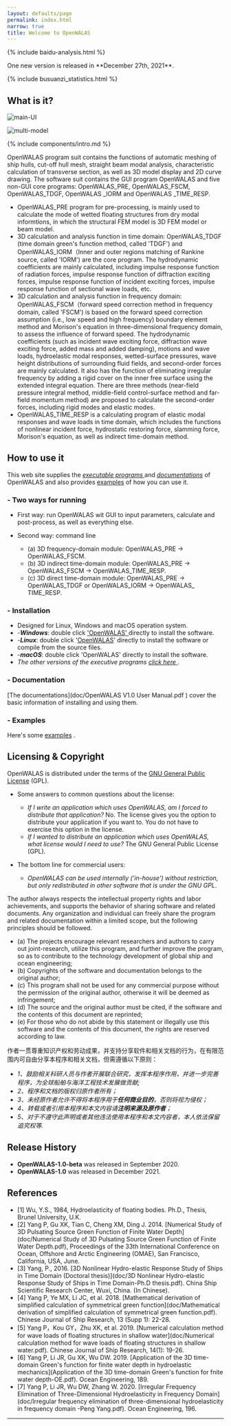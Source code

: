 ```yaml
---
layout: defaults/page
permalink: index.html
narrow: true
title: Welcome to OpenWALAS
---
```


{% include baidu-analysis.html %}

<head>
  <meta name="baidu-site-verification" content="Ivf7ppggHc" />
  <title>My title</title>
</head>
One new version is released in **December 27th, 2021**.

{% include busuanzi_statistics.html %}

## What is it?

![main-UI](picture\main-UI.png)

![multi-model](picture\multi-model.png)

{% include components/intro.md %}

OpenWALAS program suit  contains the functions of automatic meshing of ship hulls, cut-off hull mesh, straight beam modal analysis, characteristic calculation of transverse section, as well as 3D model display and 2D curve drawing. The software suit contains the GUI program OpenWALAS and five non-GUI core programs: OpenWALAS_PRE, OpenWALAS_FSCM, OpenWALAS_TDGF, OpenWALAS _IORM and OpenWALAS _TIME_RESP.

- OpenWALAS_PRE program for pre-processing, is mainly used to calculate the mode of wetted floating structures from dry modal informtions, in which the structural FEM model is 3D FEM model or beam model.
- 3D calculation and analysis function in time domain: OpenWALAS_TDGF (time domain green's function method, called 'TDGF') and OpenWALAS_IORM（Inner and outer regions matching of Rankine source, called 'IORM') are the core program. The hydrodynamic coefficients are mainly calculated, including impulse response function of radiation forces, impulse response function of diffraction exciting forces, impulse response function of incident exciting forces, impulse response function of sectional wave loads, etc.
- 3D calculation and analysis function in frequency domain: OpenWALAS_FSCM（forward speed correction method in frequency domain, called 'FSCM')  is based on the forward speed correction assumption (i.e., low speed and high frequency)  boundary element method and Morison's equation in three-dimensional frequency domain,  to assess the influence of forward  speed. The hydrodynamic coefficients (such as incident wave exciting force, diffraction wave exciting force, added mass and added damping), motions and wave loads, hydroelastic modal responses, wetted-surface pressures, wave height distributions of surrounding fluid fields, and second-order forces are mainly calculated. It also has the function of eliminating irregular frequency by adding a rigid cover on the inner free surface using the extended integral equation. There are three methods (near-field pressure integral method, middle-field control-surface method and far-field momentum method) are proposed to calculate the second-order forces, including rigid modes and elastic modes.
- OpenWALAS_TIME_RESP is a calculating program of elastic modal responses and wave loads in time domain, which includes the functions of nonlinear incident force, hydrostatic restoring force, slamming force, Morison's equation, as well as indirect time-domain method.

## How to use it

This web site supplies the [*executable programs* ](https://github.com/OpenWALAS/OpenWALAS.github.io/releases) and [*documentations*](https://github.com/OpenWALAS/OpenWALAS.github.io/tree/master/doc) of OpenWALAS and also provides [examples](https://github.com/OpenWALAS/OpenWALAS.github.io/tree/master/example) of how you can use it.

### - Two ways for running

- First way: run OpenWALAS wit GUI to input parameters, calculate and post-process, as well as everything else.

- Second way: command line

  - (a) 3D frequency-domain module: OpenWALAS_PRE -> OpenWALAS_FSCM.
  - (b)  3D indirect time-domain module: OpenWALAS_PRE -> OpenWALAS_FSCM -> OpenWALAS_TIME_RESP.
  - (c)  3D direct time-domain module: OpenWALAS_PRE -> OpenWALAS_TDGF or OpenWALAS_IORM -> OpenWALAS_ TIME_RESP.

### - Installation

- Designed for Linux, Windows and macOS operation system.
- -***Windows***: double click  ['OpenWALAS' ](https://github.com/OpenWALAS/OpenWALAS.github.io/releases/download/V1.0.0/OpenWALAS1.0_X64_64BITS.exe) directly  to install the software.
- -***Linux***: double click '[OpenWALAS](https://github.com/OpenWALAS/OpenWALAS.github.io/releases/download/V1.0.0/OpenWALAS1.0_X64_64BITS.deb)' directly to install the software or compile from the source files.
- -***macOS***: double click 'OpenWALAS' directly to install the software.
- *The other versions of the executive programs* [*click here* ](https://github.com/OpenWALAS/OpenWALAS.github.io/releases).

### - Documentation

[The documentations](doc/OpenWALAS V1.0 User Manual.pdf ) cover the basic information of installing and using them.

### - Examples

Here's some [examples](https://github.com/OpenWALAS/OpenWALAS.github.io/tree/master/example) .

## Licensing & Copyright

OpenWALAS is distributed under the terms of the [GNU General Public License](http://www.gnu.org/licenses/gpl.html) (GPL).

- Some answers to common questions about the license:

  -  *If I write an application which uses OpenWALAS, am I forced to distribute that application?*
     No. The license gives you the option to distribute your application if you want to. You do not have to exercise this option in the license.
  -  *If I wanted to distribute an application which uses OpenWALAS, what license would I need to use?*
     The GNU General Public License (GPL).

- The bottom line for commercial users:

  - *OpenWALAS can be used internally ('in-house') without restriction, but only redistributed in other software that is under the GNU GPL*.

The author always respects the intellectual property rights and labor achievements, and supports the behavior of sharing software and related documents. Any organization and individual can freely share the program and related documentation within a limited scope, but the following principles should be followed.

- (a) The projects encourage relevant researchers and authors to carry out joint-research, utilize this program, and further improve the program, so as to contribute to the technology development of global ship and ocean engineering;
- (b) Copyrights of the software and documentation belongs to the original author;
- (c) This program shall not be used for any commercial purpose without the permission of the original author, otherwise it will be deemed as infringement;
- (d) The source and the original author must be cited, if the software and the contents of this document are reprinted;
- (e) For those who do not abide by this statement or illegally use this software and the contents of this document, the rights are reserved according to law.

作者一贯尊重知识产权和劳动成果，并支持分享软件和相关文档的行为，在有限范围内可自由分享本程序和相关文档，但需遵循以下原则：

- *1、鼓励相关科研人员与作者开展联合研究，发挥本程序作用，并进一步完善程序，为全球船舶与海洋工程技术发展做贡献;*
- *2、程序和文档的版权归原作者所有；*
- *3、未经原作者允许不得将本程序用于**任何商业目的**，否则将视为侵权；*
- *4、转载或者引用本程序和本文内容请**注明来源及原作者**；*
- *5、对于不遵守此声明或者其他违法使用本程序和本文内容者，本人依法保留追究权等.*

## Release History

- **OpenWALAS-1.0-beta** was released in September 2020.
- **OpenWALAS-1.0** was released in December 2021.

## References


- [1] Wu, Y.S., 1984, Hydroelasticity of floating bodies. Ph.D., Thesis, Brunel University, U.K. 
- [2] Yang P, Gu XK, Tian C, Cheng XM, Ding J. 2014. [Numerical Study of 3D Pulsating Source Green Function of Finite Water Depth](doc/Numerical Study of 3D Pulsating Source Green Function of Finite Water Depth.pdf), Proceedings of the 33th International Conference on Ocean, Offshore and Arctic Engineering (OMAE), San Francisco, California, USA, June.
- [3] Yang, P., 2016. [3D Nonlinear Hydro-elastic Response Study of Ships in Time Domain (Doctoral thesis)](doc/3D Nonlinear Hydro-elastic Response Study of Ships in Time Domain-Ph.D thesis.pdf). China Ship Scientific Research Center, Wuxi, China. (In Chinese).
- [4] Yang P, Ye MX, Li JC, et al. 2018. [Mathematical derivation of simplified calculation of symmetrical green function](doc/Mathematical derivation of simplified calculation of symmetrical green function.pdf). Chinese Journal of Ship Research, 13 (Supp 1): 22-28.
- [5] Yang P，Kou GY，Zhu XK, et al. 2019. [Numerical calculation method for wave loads of floating structures in shallow water](doc/Numerical calculation method for wave loads of floating structures in shallow water.pdf). Chinese Journal of Ship Research, 14(1): 19-26.
- [6] Yang P, Li JR, Gu XK, Wu DW. 2019. [Application of the 3D time-domain Green's function for finite water depth in hydroelastic mechanics](Application of the 3D time-domain Green's function for fnite water depth-OE.pdf). Ocean Engineering, 189. 
- [7] Yang P, Li JR, Wu DW, Zhang W. 2020. [Irregular Frequency Elimination of Three-Dimensional Hydroelasticity in Frequency Domain](doc/Irregular frequency elimination of three-dimensional hydroelasticity in frequency domain -Peng Yang.pdf). Ocean Engineering, 196.

<hr />

